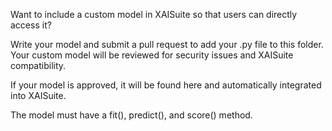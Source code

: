 Want to include a custom model in XAISuite so that users can directly access it? 

Write your model and submit a pull request to add your .py file to this folder. Your custom model will be reviewed for security issues and XAISuite compatibility. 

If your model is approved, it will be found here and automatically integrated into XAISuite.

The model must have a fit(), predict(), and score() method.
